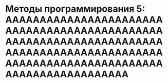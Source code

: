 # Методы программирования 5: ААААААААААААААААААААААААААААААААААААААААААААААААААААААААААААААААААААААААААААААААААААААААААААААААААААААААААААААААААААААААААААААААААААА
